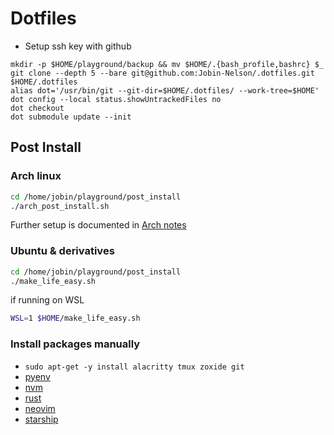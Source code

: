 # Dotfiles

- Setup ssh key with github

```shell
mkdir -p $HOME/playground/backup && mv $HOME/.{bash_profile,bashrc} $_
git clone --depth 5 --bare git@github.com:Jobin-Nelson/.dotfiles.git $HOME/.dotfiles
alias dot='/usr/bin/git --git-dir=$HOME/.dotfiles/ --work-tree=$HOME'
dot config --local status.showUntrackedFiles no
dot checkout
dot submodule update --init
```

## Post Install

### Arch linux

```bash
cd /home/jobin/playground/post_install
./arch_post_install.sh
```

Further setup is documented in [Arch notes](./playground/post_install/arch_notes.md)

### Ubuntu & derivatives

```bash
cd /home/jobin/playground/post_install
./make_life_easy.sh
```

if running on WSL

```bash
WSL=1 $HOME/make_life_easy.sh
```

### Install packages manually

- `sudo apt-get -y install alacritty tmux zoxide git`
- [pyenv](https://github.com/pyenv/pyenv)
- [nvm](https://github.com/nvm-sh/nvm)
- [rust](https://rustup.rs/)
- [neovim](https://github.com/neovim/neovim)
- [starship](https://starship.rs/)

